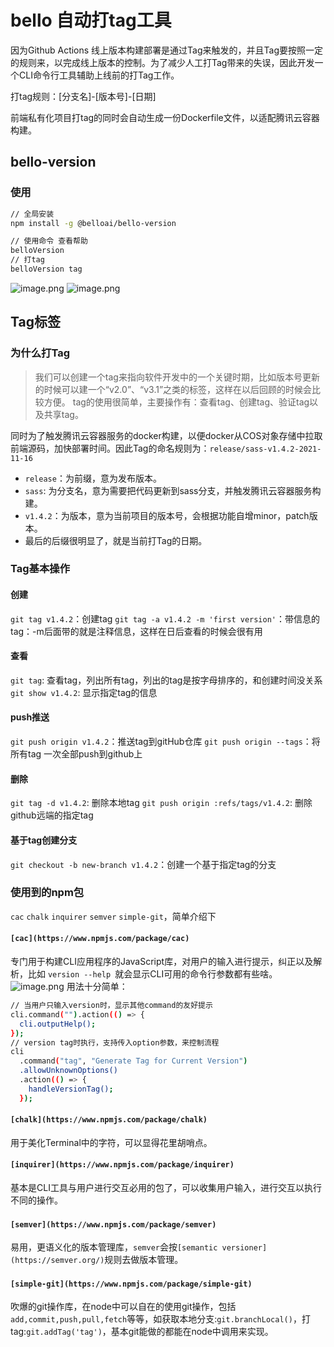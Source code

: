 # bello 自动打tag工具
因为Github Actions 线上版本构建部署是通过Tag来触发的，并且Tag要按照一定的规则来，以完成线上版本的控制。为了减少人工打Tag带来的失误，因此开发一个CLI命令行工具辅助上线前的打Tag工作。

打tag规则：[分支名]-[版本号]-[日期]

前端私有化项目打tag的同时会自动生成一份Dockerfile文件，以适配腾讯云容器构建。

## bello-version
### 使用
```bash
// 全局安装
npm install -g @belloai/bello-version

// 使用命令 查看帮助
belloVersion
// 打tag
belloVersion tag
```
![image.png](https://cdn.nlark.com/yuque/0/2021/png/2777249/1638863697823-6a8e42c7-7ca1-4ae5-90e4-5b38140f7e36.png#clientId=u313c52d6-646c-4&from=paste&height=197&id=u628ff362&margin=%5Bobject%20Object%5D&name=image.png&originHeight=394&originWidth=630&originalType=binary&ratio=1&size=42569&status=done&style=none&taskId=u4a71abbc-08d8-48b2-8cc0-6222853cb19&width=315)
![image.png](https://cdn.nlark.com/yuque/0/2021/png/2777249/1638864455145-c030ab87-189c-46fb-a987-726925b2f0d6.png#clientId=u313c52d6-646c-4&from=paste&height=168&id=u845109d5&margin=%5Bobject%20Object%5D&name=image.png&originHeight=336&originWidth=705&originalType=binary&ratio=1&size=83054&status=done&style=none&taskId=u4e0f5d48-344b-42d8-b41f-19f58158d0e&width=352.5)

## Tag标签
### 为什么打Tag
> 我们可以创建一个tag来指向软件开发中的一个关键时期，比如版本号更新的时候可以建一个“v2.0”、“v3.1”之类的标签，这样在以后回顾的时候会比较方便。
tag的使用很简单，主要操作有：查看tag、创建tag、验证tag以及共享tag。

同时为了触发腾讯云容器服务的docker构建，以便docker从COS对象存储中拉取前端源码，加快部署时间。因此Tag的命名规则为：`release/sass-v1.4.2-2021-11-16` 

- `release`：为前缀，意为发布版本。
- `sass`: 为分支名，意为需要把代码更新到sass分支，并触发腾讯云容器服务构建。
- `v1.4.2`：为版本，意为当前项目的版本号，会根据功能自增minor，patch版本。
- 最后的后缀很明显了，就是当前打Tag的日期。
### Tag基本操作
#### 创建
`git tag v1.4.2`：创建tag
`git tag -a v1.4.2 -m 'first version'`：带信息的tag：-m后面带的就是注释信息，这样在日后查看的时候会很有用 
#### 查看
`git tag`: 查看tag，列出所有tag，列出的tag是按字母排序的，和创建时间没关系
`git show v1.4.2`: 显示指定tag的信息
#### push推送
`git push origin v1.4.2`：推送tag到gitHub仓库
`git push origin --tags`：将所有tag 一次全部push到github上
#### 删除
`git tag -d v1.4.2`: 删除本地tag
`git push origin :refs/tags/v1.4.2`: 删除github远端的指定tag
#### 基于tag创建分支
`git checkout -b new-branch v1.4.2`：创建一个基于指定tag的分支 
### 使用到的npm包
`cac` `chalk` `inquirer` `semver` `simple-git`，简单介绍下
#### `[cac](https://www.npmjs.com/package/cac)`
专门用于构建CLI应用程序的JavaScript库，对用户的输入进行提示，纠正以及解析，比如 `version --help `就会显示CLI可用的命令行参数都有些啥。
![image.png](https://cdn.nlark.com/yuque/0/2021/png/2777249/1637551768220-52462020-e79d-4b59-be17-b0bd74cfad6a.png#clientId=u6b7f8493-08f0-4&from=paste&height=103&id=uf1151f38&margin=%5Bobject%20Object%5D&name=image.png&originHeight=410&originWidth=1146&originalType=binary&ratio=1&size=46183&status=done&style=none&taskId=u0d6dd02f-5631-477f-b664-9091c173dcc&width=287)
用法十分简单：
```bash
// 当用户只输入version时，显示其他command的友好提示
cli.command("").action(() => {
  cli.outputHelp();
});
// version tag时执行，支持传入option参数，来控制流程
cli
  .command("tag", "Generate Tag for Current Version")
  .allowUnknownOptions()
  .action(() => {
    handleVersionTag();
  });
```
#### `[chalk](https://www.npmjs.com/package/chalk)` 
用于美化Terminal中的字符，可以显得花里胡哨点。
#### `[inquirer](https://www.npmjs.com/package/inquirer)`
基本是CLI工具与用户进行交互必用的包了，可以收集用户输入，进行交互以执行不同的操作。
#### ​`[semver](https://www.npmjs.com/package/semver)`
易用，更语义化的版本管理库，`semver`会按`[semantic versioner](https://semver.org/)`规则去做版本管理。
#### ​`[simple-git](https://www.npmjs.com/package/simple-git)`
吹爆的git操作库，在node中可以自在的使用git操作，包括`add,commit,push,pull,fetch`等等，如获取本地分支:`git.branchLocal()`，打tag:`git.addTag('tag')`，基本git能做的都能在node中调用来实现。


